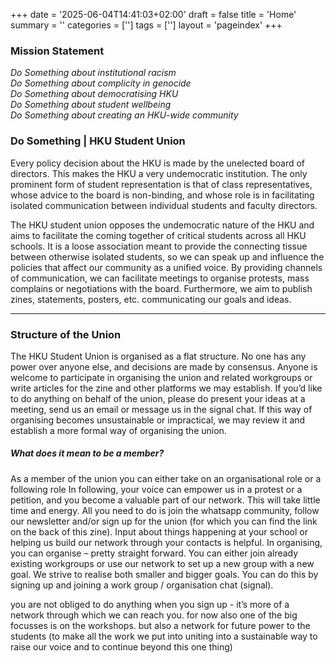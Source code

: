 +++
date = '2025-06-04T14:41:03+02:00'
draft = false
title = 'Home'
summary = ''
categories = ['']
tags = ['']
layout = 'pageindex'
+++

### Mission Statement

_Do Something about institutional racism  
Do Something about complicity in genocide  
Do Something about democratising HKU  
Do Something about student wellbeing  
Do Something about creating an HKU-wide community_

### Do Something | HKU Student Union

Every policy decision about the HKU is made by the unelected board of directors. This makes the HKU a very undemocratic institution. The only prominent form of student representation is that of class representatives, whose advice to the board is non-binding, and whose role is in facilitating isolated communication between individual students and faculty directors.

The HKU student union opposes the undemocratic nature of the HKU and aims to facilitate the coming together of critical students across all HKU schools. It is a loose association meant to provide the connecting tissue between otherwise isolated students, so we can speak up and influence the policies that affect our community as a unified voice. By providing channels of communication, we can facilitate meetings to organise protests, mass complains or negotiations with the board. Furthermore, we aim to publish zines, statements, posters, etc. communicating our goals and ideas.

---

### Structure of the Union

The HKU Student Union is organised as a flat structure. No one has any power over anyone else, and decisions are made by consensus. Anyone is welcome to participate in organising the union and related workgroups or write articles for the zine and other platforms we may establish. If you’d like to do anything on behalf of the union, please do present your ideas at a meeting, send us an email or message us in the signal chat. If this way of organising becomes unsustainable or impractical, we may review it and establish a more formal way of organising the union.

##### What does it mean to be a member?

As a member of the union you can either take on an organisational role or a following role In following, your voice can empower us in a protest or a petition, and you become a valuable part of our network. This will take little time and energy. All you need to do is join the whatsapp community, follow our newsletter and/or sign up for the union (for which you can find the link on the back of this zine). Input about things happening at your school or helping us build our network through your contacts is helpful.
In organising, you can organise – pretty straight forward. You can either join already existing workgroups or use our network to set up a new group with a new goal. We strive to realise both smaller and bigger goals. You can do this by signing up and joining a work group / organisation chat (signal).

you are not obliged to do anything when you sign up - it’s more of a network through which we can reach you. for now also one of the big focusses is on the workshops. but also a network for future power to the students (to make all the work we put into uniting into a sustainable way to raise our voice and to continue beyond this one thing)
